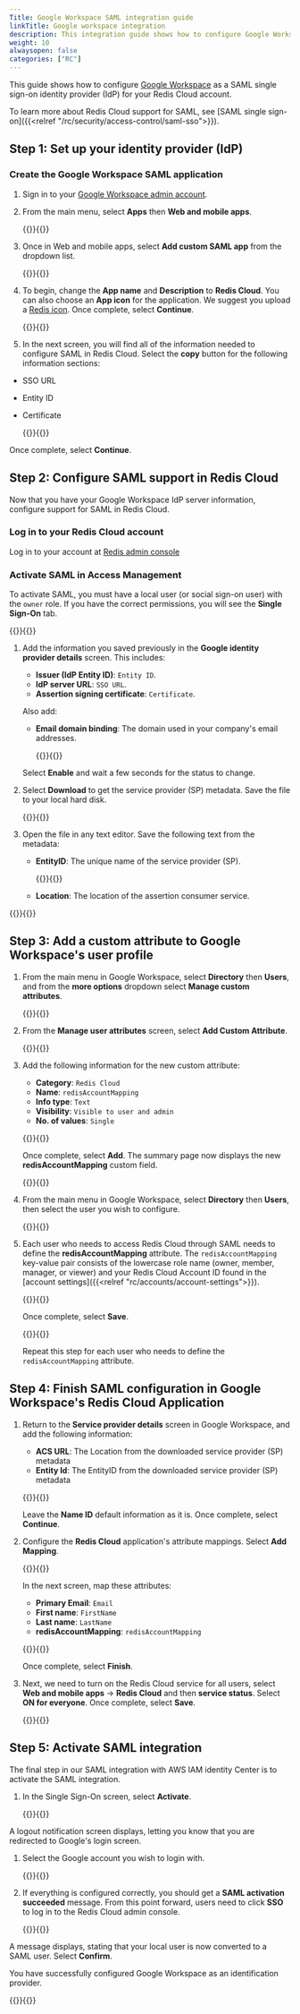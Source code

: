 ```yaml
---
Title: Google Workspace SAML integration guide
linkTitle: Google workspace integration
description: This integration guide shows how to configure Google Workspace as a SAML single sign on provider for your Redis Cloud account.
weight: 10
alwaysopen: false
categories: ["RC"]
---
```


This guide shows how to configure [Google Workspace](https://workspace.google.com/) as a SAML single sign-on identity provider (IdP) for your Redis Cloud account.

To learn more about Redis Cloud support for SAML, see [SAML single sign-on]({{<relref "/rc/security/access-control/saml-sso">}}).

## Step 1: Set up your identity provider (IdP)

### Create the Google Workspace SAML application

1. Sign in to your [Google Workspace admin account](https://admin.google.com/).

1. From the main menu, select **Apps** then **Web and mobile apps**.

   {{<image filename="images/rc/saml/google_workspace_saml_0.png" alt="" >}}{{</image>}}

1. Once in Web and mobile apps, select **Add custom SAML app** from the dropdown list.

   {{<image filename="images/rc/saml/google_workspace_saml_1.png" alt="" >}}{{</image>}}

1. To begin, change the **App name** and **Description** to **Redis Cloud**. You can also choose an **App icon** for the application. We suggest you upload a [Redis icon](https://saml-integration-logo.s3.amazonaws.com/redis-cube-red_white-rgb.png). Once complete, select **Continue**.

   {{<image filename="images/rc/saml/google_workspace_saml_2.png" alt="" >}}{{</image>}}

1. In the next screen, you will find all of the information needed to configure SAML in Redis Cloud. Select the **copy** button for the following information sections:

* SSO URL
* Entity ID
* Certificate

   {{<image filename="images/rc/saml/google_workspace_saml_3.png" alt="" >}}{{</image>}}

Once complete, select **Continue**.

## Step 2: Configure SAML support in Redis Cloud

Now that you have your Google Workspace IdP server information, configure support for SAML in Redis Cloud.

### Log in to your Redis Cloud account

Log in to your account at [Redis admin console](https://app.redislabs.com/#/login)

### Activate SAML in Access Management

To activate SAML, you must have a local user (or social sign-on user) with the `owner` role. If you have the correct permissions, you will see the **Single Sign-On** tab.

{{<image filename="images/rc/saml/aws_iam_identity_center_saml_7.png" alt="" >}}{{</image>}}

1. Add the information you saved previously in the **Google identity provider details** screen. This includes:

    * **Issuer (IdP Entity ID)**: `Entity ID`.
    * **IdP server URL**: `SSO URL`.
    * **Assertion signing certificate**: `Certificate`.

   Also add:

    * **Email domain binding**: The domain used in your company's email addresses.

      {{<image filename="images/rc/saml/google_workspace_saml_4.png" alt="" >}}{{</image>}}

   Select **Enable** and wait a few seconds for the status to change.

1. Select **Download** to get the service provider (SP) metadata. Save the file to your local hard disk.

   {{<image filename="images/rc/saml/google_workspace_saml_5.png" alt="" >}}{{</image>}}

1. Open the file in any text editor. Save the following text from the metadata:

    * **EntityID**: The unique name of the service provider (SP).

      {{<image filename="images/rc/saml/sm_saml_4.png" alt="" >}}{{</image>}}

   * **Location**: The location of the assertion consumer service.

  {{<image filename="images/rc/saml/sm_saml_5.png" alt="" >}}{{</image>}}

## Step 3: Add a custom attribute to Google Workspace's user profile

1. From the main menu in Google Workspace, select **Directory** then **Users**, and from the **more options** dropdown select **Manage custom attributes**.
   
   {{<image filename="images/rc/saml/google_workspace_saml_7.png" alt="" >}}{{</image>}}

1. From the **Manage user attributes** screen, select **Add Custom Attribute**.

   {{<image filename="images/rc/saml/google_workspace_saml_8.png" alt="" >}}{{</image>}}

1. Add the following information for the new custom attribute:

   * **Category**: `Redis Cloud`
   * **Name**: `redisAccountMapping`
   * **Info type**: `Text`
   * **Visibility**: `Visible to user and admin`
   * **No. of values**: `Single`

   {{<image filename="images/rc/saml/google_workspace_saml_9.png" alt="" >}}{{</image>}}

   Once complete, select **Add**. The summary page now displays the new **redisAccountMapping** custom field.

   {{<image filename="images/rc/saml/google_workspace_saml_10.png" alt="" >}}{{</image>}}

1. From the main menu in Google Workspace, select **Directory** then **Users**, then select the user you wish to configure. 

   {{<image filename="images/rc/saml/google_workspace_saml_11.png" alt="" >}}{{</image>}}

1. Each user who needs to access Redis Cloud through SAML needs to define the **redisAccountMapping** attribute. The `redisAccountMapping` key-value pair consists of the lowercase role name (owner, member, manager, or viewer) and your Redis Cloud Account ID found in the [account settings]({{<relref "rc/accounts/account-settings">}}).

   {{<image filename="images/rc/saml/google_workspace_saml_12.png" alt="" >}}{{</image>}}

   Once complete, select **Save**.

   {{<image filename="images/rc/saml/google_workspace_saml_13.png" alt="" >}}{{</image>}}

   Repeat this step for each user who needs to define the `redisAccountMapping` attribute.

## Step 4: Finish SAML configuration in Google Workspace's Redis Cloud Application

1. Return to the **Service provider details** screen in Google Workspace, and add the following information:

   * **ACS URL**: The Location from the downloaded service provider (SP) metadata
   * **Entity Id**: The EntityID from the downloaded service provider (SP) metadata

   {{<image filename="images/rc/saml/google_workspace_saml_6.png" alt="" >}}{{</image>}}

   Leave the **Name ID** default information as it is. Once complete, select **Continue**.

1. Configure the **Redis Cloud** application's attribute mappings. Select **Add Mapping**.

   {{<image filename="images/rc/saml/google_workspace_saml_14.png" alt="" >}}{{</image>}}

   In the next screen, map these attributes:

   * **Primary Email**: `Email`
   * **First name**: `FirstName`
   * **Last name**: `LastName`
   * **redisAccountMapping**: `redisAccountMapping`

   {{<image filename="images/rc/saml/google_workspace_saml_15.png" alt="" >}}{{</image>}}

   Once complete, select **Finish**.

1. Next, we need to turn on the Redis Cloud service for all users, select **Web and mobile apps** -> **Redis Cloud** and then **service status**. Select **ON for everyone**. Once complete, select **Save**.

   {{<image filename="images/rc/saml/google_workspace_saml_16.png" alt="" >}}{{</image>}}

## Step 5: Activate SAML integration

The final step in our SAML integration with AWS IAM identity Center is to activate the SAML integration.

1. In the Single Sign-On screen, select **Activate**.

   {{<image filename="images/rc/saml/google_workspace_saml_17.png" alt="" >}}{{</image>}}

A logout notification screen displays, letting you know that you are redirected to Google's login screen.

1. Select the Google account you wish to login with.

   {{<image filename="images/rc/saml/google_workspace_saml_18.png" alt="" >}}{{</image>}}

1. If everything is configured correctly, you should get a **SAML activation succeeded** message. From this point forward, users need to click **SSO** to log in to the Redis Cloud admin console.

   {{<image filename="images/rc/saml/google_workspace_saml_19.png" alt="" >}}{{</image>}}

A message displays, stating that your local user is now converted to a SAML user. Select **Confirm**.

You have successfully configured Google Workspace as an identification provider.

{{<image filename="images/rc/saml/google_workspace_saml_20.png" alt="" >}}{{</image>}}
